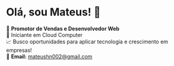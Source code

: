 # Olá, sou Mateus! 👋

🌟 **Promotor de Vendas e Desenvolvedor Web**  
🎯 Iniciante em Cloud Computer  
📈 Busco oportunidades para aplicar tecnologia e crescimento em empresas!   
📩 **Email:** mateushn002@gmail.com
